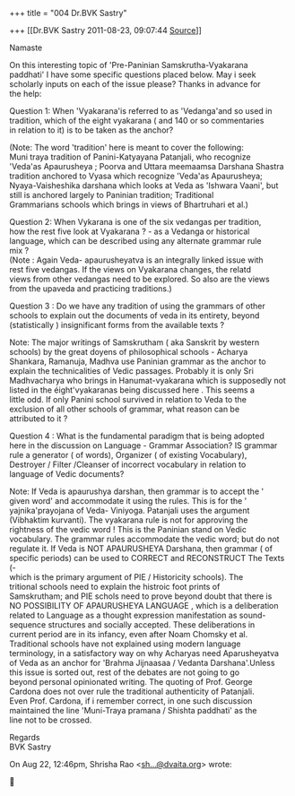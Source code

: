 +++
title = "004 Dr.BVK Sastry"

+++
[[Dr.BVK Sastry	2011-08-23, 09:07:44 [Source](https://groups.google.com/g/bvparishat/c/4Y811U58z4o)]]



Namaste  
  
On this interesting topic of 'Pre-Paninian Samskrutha-Vyakarana  
paddhati' I have some specific questions placed below. May i seek  
scholarly inputs on each of the issue please? Thanks in advance for  
the help:  
  
Question 1: When 'Vyakarana'is referred to as 'Vedanga'and so used in  
tradition, which of the eight vyakarana ( and 140 or so commentaries  
in relation to it) is to be taken as the anchor?  
  
(Note: The word 'tradition' here is meant to cover the following:  
Muni traya tradition of Panini-Katyayana Patanjali, who recognize  
'Veda'as Apaurusheya ; Poorva and Uttara meemaamsa Darshana Shastra  
tradition anchored to Vyasa which recognize 'Veda'as Apaurusheya;  
Nyaya-Vaisheshika darshana which looks at Veda as 'Ishwara Vaani', but  
still is anchored largely to Paninian tradition; Traditional  
Grammarians schools which brings in views of Bhartruhari et al.)  
  
Question 2: When Vykarana is one of the six vedangas per tradition,  
how the rest five look at Vyakarana ? - as a Vedanga or historical  
language, which can be described using any alternate grammar rule  
mix ?  
(Note : Again Veda- apaurusheyatva is an integrally linked issue with  
rest five vedangas. If the views on Vyakarana changes, the relatd  
views from other vedangas need to be explored. So also are the views  
from the upaveda and practicing traditions.)  
  
Question 3 : Do we have any tradition of using the grammars of other  
schools to explain out the documents of veda in its entirety, beyond  
(statistically ) insignificant forms from the available texts ?  
  
Note: The major writings of Samskrutham ( aka Sanskrit by western  
schools) by the great doyens of philosophical schools - Acharya  
Shankara, Ramanuja, Madhva use Paninian grammar as the anchor to  
explain the technicalities of Vedic passages. Probably it is only Sri  
Madhvacharya who brings in Hanumat-vyakarana which is supposedly not  
listed in the éight'vyakaranas being discussed here . This seems a  
little odd. If only Panini school survived in relation to Veda to the  
exclusion of all other schools of grammar, what reason can be  
attributed to it ?  
  
Question 4 : What is the fundamental paradigm that is being adopted  
here in the discussion on Language - Grammar Association? IS grammar  
rule a generator ( of words), Organizer ( of existing Vocabulary),  
Destroyer / Filter /Cleanser of incorrect vocabulary in relation to  
language of Vedic documents?  
  
Note: If Veda is apaurushya darshan, then grammar is to accept the '  
given word' and accommodate it using the rules. This is for the '  
yajnika'prayojana of Veda- Viniyoga. Patanjali uses the argument  
(Vibhaktim kurvanti). The vyakarana rule is not for approving the  
rightness of the vedic word ! This is the Paninian stand on Vedic  
vocabulary. The grammar rules accommodate the vedic word; but do not  
regulate it. If Veda is NOT APAURUSHEYA Darshana, then grammar ( of  
specific periods) can be used to CORRECT and RECONSTRUCT The Texts (-  
which is the primary argument of PIE / Historicity schools). The  
tritional schools need to explain the histroic foot prints of  
Samskrutham; and PIE schols need to prove beyond doubt that there is  
NO POSSIBILITY OF APAURUSHEYA LANGUAGE , which is a deliberation  
related to Language as a thought expression manifestation as sound-  
sequence structures and socially accepted. These deliberations in  
current period are in its infancy, even after Noam Chomsky et al.  
Traditional schools have not explained using modern language  
terminology, in a satisfactory way on why Acharyas need Aparusheyatva  
of Veda as an anchor for 'Brahma Jijnaasaa / Vedanta Darshana'.Unless  
this issue is sorted out, rest of the debates are not going to go  
beyond personal opinionated writing. The quoting of Prof. George  
Cardona does not over rule the traditional authenticity of Patanjali.  
Even Prof. Cardona, if i remember correct, in one such discussion  
maintained the line 'Muni-Traya pramana / Shishta paddhati' as the  
line not to be crossed.  
  
Regards  
BVK Sastry  
  
On Aug 22, 12:46pm, Shrisha Rao \<[sh...@dvaita.org]()\> wrote:  



